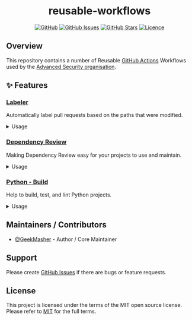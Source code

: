 <div align="center">
<h1>reusable-workflows</h1>

[![GitHub](https://img.shields.io/badge/github-%23121011.svg?style=for-the-badge&logo=github&logoColor=white)][github]
[![GitHub Issues](https://img.shields.io/github/issues/advanced-security/reusable-workflows?style=for-the-badge)][github-issues]
[![GitHub Stars](https://img.shields.io/github/stars/advanced-security/reusable-workflows?style=for-the-badge)][github]
[![Licence](https://img.shields.io/github/license/Ileriayo/markdown-badges?style=for-the-badge)][license]

</div>

## Overview

This repository contains a number of Reusable [GitHub Actions][github-actions] Workflows used by the [Advanced Security organisation][advanced-security-org].

## ✨ Features

### [Labeler][workflow-labeler]

Automatically label pull requests based on the paths that were modified.

<details>
<summary>Usage</summary>

```yaml
uses: advanced-security/reusable-workflows/.github/workflows/labeler.yml@main
with:
  version: v5  # default: v5
```
</details>

### [Dependency Review][workflow-dependency-review]

Making Dependency Review easy for your projects to use and maintain.

<details>
<summary>Usage</summary>

```yaml
uses: advanced-security/reusable-workflows/.github/workflows/dependency-review.yml@main
```
</details>

### [Python - Build][workflow-python-build]

Help to build, test, and lint Python projects.

<details>
<summary>Usage</summary>

```yaml
# The Action will try to determine how to install, build, test, and lint your project.
uses: advanced-security/reusable-workflows/.github/workflows/python-build.yml@main
with:
  # If you need to override the default behaviour, you can set the following options:
  install: true
  build: false
  test: false
  lint: false
```
</details>


## Maintainers / Contributors

- [@GeekMasher](https://github.com/GeekMasher) - Author / Core Maintainer

## Support

Please create [GitHub Issues][github-issues] if there are bugs or feature requests.

## License

This project is licensed under the terms of the MIT open source license.
Please refer to [MIT][license] for the full terms.

<!-- Resources -->
[github]: https://github.com/advanced-security/reusable-workflows
[github-issues]: https://github.com/advanced-security/reusable-workflows/issues
[advanced-security-org]: https://github.com/advanced-security
[github-actions]: https://docs.github.com/en/enterprise-cloud@latest/actions
[license]: ./LICENSE

[workflow-dependency-review]: ./.github/workflows/dependency-review.yml
[workflow-python-build]: ./.github/workflows/python-build.yml
[workflow-labeler]: ./.github/workflows/labeler.yml
